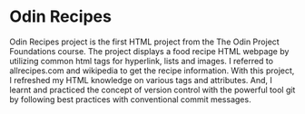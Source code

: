  # Odin Recipes
 
Odin Recipes project is the first HTML project from the The Odin Project Foundations course.
The project displays a food recipe HTML webpage by utilizing common html tags for hyperlink, lists and images.
I referred to allrecipes.com and wikipedia to get the recipe information.
With this project, I refreshed my HTML knowledge on various tags and attributes. And, I learnt and practiced the concept of version control with the powerful tool git by following best practices with conventional commit messages.